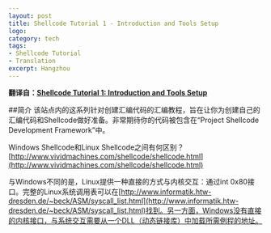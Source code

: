 ```yaml
---
layout: post
title: Shellcode Tutorial 1 - Introduction and Tools Setup
logo: 
category: tech
tags:
- Shellcode Tutorial
- Translation
excerpt: Hangzhou
---
```


**翻译自：[Shellcode Tutorial 1: Introduction and Tools Setup](http://www.projectshellcode.com/node/17)**    

##简介
该站点内的这系列针对创建汇编代码的汇编教程，旨在让你为创建自己的汇编代码和Shellcode做好准备。非常期待你的代码被包含在“Project Shellcode Development Framework”中。

Windows Shellcode和Linux Shellcode之间有何区别？    
[http://www.vividmachines.com/shellcode/shellcode.html](http://www.vividmachines.com/shellcode/shellcode.html)

与Windows不同的是，Linux提供一种直接的方式与内核交互：通过int 0x80接口。完整的Linux系统调用表可以在[http://www.informatik.htw-dresden.de/~beck/ASM/syscall_list.html](http://www.informatik.htw-dresden.de/~beck/ASM/syscall_list.html)找到。另一方面，Windows没有直接的内核接口，与系统交互需要从一个DLL（动态链接库）中加载所需例程的地址。